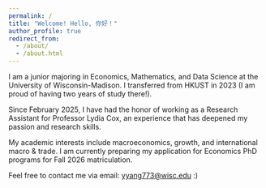 ```yaml
---
permalink: /
title: "Welcome! Hello, 你好！"
author_profile: true
redirect_from: 
  - /about/
  - /about.html
---
```


I am a junior majoring in Economics, Mathematics, and Data Science at the University of Wisconsin-Madison. I transferred from HKUST in 2023 (I am proud of having two years of study there!).

Since February 2025, I have had the honor of working as a Research Assistant for Professor Lydia Cox, an experience that has deepened my passion and research skills.

My academic interests include macroeconomics, growth, and international macro & trade. I am currently preparing my application for Economics PhD programs for Fall 2026 matriculation.

Feel free to contact me via email: [yyang773@wisc.edu](mailto:yyang773@wisc.edu) :)
